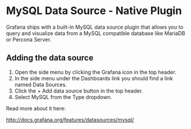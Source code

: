 # MySQL Data Source - Native Plugin

Grafana ships with a built-in MySQL data source plugin that allows you to query and visualize data from a MySQL compatible database like MariaDB or Percona Server.

## Adding the data source

1. Open the side menu by clicking the Grafana icon in the top header.
2. In the side menu under the Dashboards link you should find a link named Data Sources.
3. Click the + Add data source button in the top header.
4. Select MySQL from the Type dropdown.

Read more about it here:

<http://docs.grafana.org/features/datasources/mysql/>
